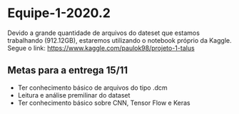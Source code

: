 # Equipe-1-2020.2

Devido a grande quantidade de arquivos do dateset que estamos trabalhando (912.12GB), estaremos utilizando o notebook próprio da Kaggle. 
Segue o link:
https://www.kaggle.com/paulok98/projeto-1-talus

## Metas para a entrega 15/11
* Ter conhecimento básico de arquivos do tipo .dcm
* Leitura e análise premilinar do dataset
* Ter conhecimento básico sobre CNN, Tensor Flow e Keras




